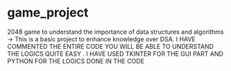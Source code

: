 # game_project
2048 game to understand the importance of data structures and algorithms -> This is a basic project to enhance knowledge over DSA.
I HAVE COMMENTED THE ENTIRE CODE YOU WILL BE ABLE TO UNDERSTAND THE LOGICS QUITE EASY .
I HAVE USED TKINTER FOR THE GUI PART AND PYTHON FOR THE LOGICS DONE IN THE CODE

